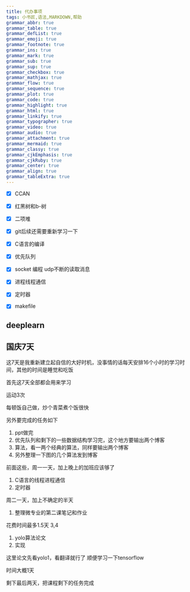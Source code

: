 ```yaml
---
title: 代办事项
tags: 小书匠,语法,MARKDOWN,帮助
grammar_abbr: true
grammar_table: true
grammar_defList: true
grammar_emoji: true
grammar_footnote: true
grammar_ins: true
grammar_mark: true
grammar_sub: true
grammar_sup: true
grammar_checkbox: true
grammar_mathjax: true
grammar_flow: true
grammar_sequence: true
grammar_plot: true
grammar_code: true
grammar_highlight: true
grammar_html: true
grammar_linkify: true
grammar_typographer: true
grammar_video: true
grammar_audio: true
grammar_attachment: true
grammar_mermaid: true
grammar_classy: true
grammar_cjkEmphasis: true
grammar_cjkRuby: true
grammar_center: true
grammar_align: true
grammar_tableExtra: true
--- 
```



- [x] CCAN
- [x] 红黑树和b-树
- [x] 二项堆
- [x] git后续还需要重新学习一下
- [x] C语言的编译
- [x] 优先队列
- [x] socket 编程  udp不断的读取消息
- [x] 进程线程通信
- [x] 定时器
- [x] makefile


## deeplearn







## 国庆7天


这7天是我重新建立起自信的大好时机，没事情的话每天安排16个小时的学习时间，其他的时间是睡觉和吃饭

首先这7天全部都会用来学习

运动3次

每顿饭自己做，炒个青菜煮个饭很快


另外要完成的任务如下
1. ppt做完
2. 优先队列和剩下的一些数据结构学习完，这个地方要输出两个博客
3. 算法，看一两个经典的算法，同样要输出两个博客
4. 另外整理一下图的几个算法发到博客

前面这些，周一一天，加上晚上的加班应该够了

1. C语言的线程进程通信
2. 定时器

周二一天，加上不确定的半天




1. 整理微专业的第二课笔记和作业

花费时间最多1.5天   3,4

1. yolo算法论文
2. 实现

这里论文先看yolo1，看翻译就行了
顺便学习一下tensorflow

时间大概1天


剩下最后两天，把课程剩下的任务完成